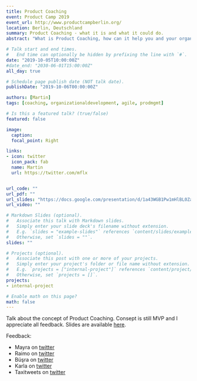 ```yaml
---
title: Product Coaching
event: Product Camp 2019
event_url: http://www.productcampberlin.org/
location: Berlin, Deutschland
summary: Product Coaching - what it is and what it could do.
abstract: "What is Product Coaching, how can it help you and your organization, how does it differ to a regular Agile Coach / team coach."

# Talk start and end times.
#   End time can optionally be hidden by prefixing the line with `#`.
date: "2019-10-05T10:00:00Z"
#date_end: "2030-06-01T15:00:00Z"
all_day: true

# Schedule page publish date (NOT talk date).
publishDate: "2019-10-06T00:00:00Z"

authors: [Martin]
tags: [coaching, organizationaldevelopment, agile, prodmgmt]

# Is this a featured talk? (true/false)
featured: false

image:
  caption: 
  focal_point: Right

links:
- icon: twitter
  icon_pack: fab
  name: Martin
  url: https://twitter.com/mflx


url_code: ""
url_pdf: ""
url_slides: "https://docs.google.com/presentation/d/1a43WGB1Pw1mHlBL0ZaYBLkz2llx3dBmlMFPiZUa0JTE/edit?usp=sharing"
url_video: ""

# Markdown Slides (optional).
#   Associate this talk with Markdown slides.
#   Simply enter your slide deck's filename without extension.
#   E.g. `slides = "example-slides"` references `content/slides/example-slides.md`.
#   Otherwise, set `slides = ""`.
slides: ""

# Projects (optional).
#   Associate this post with one or more of your projects.
#   Simply enter your project's folder or file name without extension.
#   E.g. `projects = ["internal-project"]` references `content/project/deep-learning/index.md`.
#   Otherwise, set `projects = []`.
projects:
- internal-project

# Enable math on this page?
math: false
---
```


Talk about the concept of Product Coaching. Consept is still MVP and I appreciate all feedback. Slides are available [here](https://docs.google.com/presentation/d/1a43WGB1Pw1mHlBL0ZaYBLkz2llx3dBmlMFPiZUa0JTE/edit?usp=sharing).

Feedback:

* Mayra on [twitter](https://twitter.com/infodesignerd/status/1180414921235931136)
* Raimo on [twitter](https://twitter.com/rradczewski/status/1180422444450013184)
* Büşra on [twitter](https://twitter.com/_beesea_/status/1180553314355818501)
* Karla on [twitter](https://twitter.com/karlawithakey/status/1180410454876868608)
* Taxitweets on [twitter](https://twitter.com/taxitweets/status/1180408252699435008)

